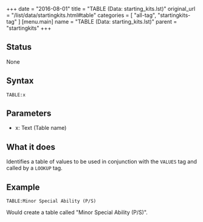 +++
date = "2016-08-01"
title = "TABLE (Data: starting_kits.lst)"
original_url = "/list/data/startingkits.html#table"
categories = [ "all-tag", "startingkits-tag" ]
[menu.main]
    name = "TABLE (Data: starting_kits.lst)"
    parent = "startingkits"
+++

## Status

None

## Syntax

`TABLE:x`

## Parameters

-   x: Text (Table name)



What it does
------------

Identifies a table of values to be used in conjunction with the `VALUES`
tag and called by a `LOOKUP` tag.

Example
-------

`TABLE:Minor Special Ability (P/S)`

Would create a table called "Minor Special Ability (P/S)".

